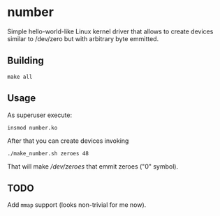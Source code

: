 number
===========

Simple hello-world-like Linux kernel driver that allows to create devices similar to /dev/zero but with arbitrary byte emmitted.

Building
--------

    make all
  
Usage
-----

As superuser execute:

    insmod number.ko
  
After that you can create devices invoking

    ./make_number.sh zeroes 48
  
That will make */dev/zeroes* that emmit zeroes ("0" symbol).

TODO
----

Add `mmap` support (looks non-trivial for me now).
